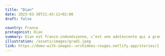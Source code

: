 ```yaml
---
title: "Dian"
date: 2023-03-30T21:43:11+02:00
draft: false

country: France
protagonist: Dian
summary: Dian est franco-indonésienne, c’est une adolescente qui a grandi dans une famille avec plusieurs origines. Son père, français et sa mère indonésienne. Son père décède prématurément. Elle repose alors toute sa confiance sur sa mère. Seulement, un jour au lycée, elle est prise de violentes douleurs dans le bas ventre. Indice par indice, elle
illustration: /assets/images/grad1.jpeg
link: https://demo-with-images--orchidees-rouges.netlify.app/stories/1.html
---
```


